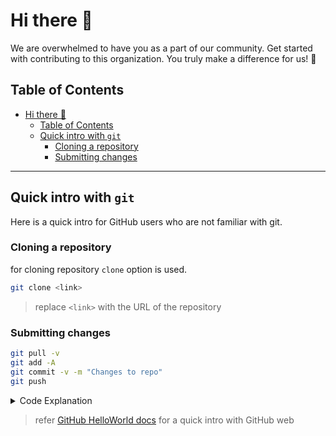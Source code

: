 # Hi there 👋
We are overwhelmed to have you as a part of our community. Get started with contributing to this organization. You truly make a difference for us!  🎉

## Table of Contents
- [Hi there 👋](#hi-there-)
  - [Table of Contents](#table-of-contents)
  - [Quick intro with `git`](#quick-intro-with-git)
    - [Cloning a repository](#cloning-a-repository)
    - [Submitting changes](#submitting-changes)

<hr/>

## Quick intro with `git`
Here is a quick intro for GitHub users who are not familiar with git.

### Cloning a repository
for cloning repository `clone` option is used.
```bash
git clone <link>
```

> replace `<link>` with the URL of the repository

### Submitting changes

```bash
git pull -v
git add -A
git commit -v -m "Changes to repo"
git push
```

<details>
    <summary> Code Explanation </summary>

Here is a quick explanation of the above commands

```bash
git pull -v
```

this option will `pull` the latest changes from the server and merge them with your local changes.

and option `-v` is optional and it will show you the changes that are being pulled.

```bash
git add -A
```

`add` option will add all the changes to the staging area and option `-A` is set to add all the changes.

```bash
git commit -v -m "Changes to repo"
```

`commit` option will commit the changes to the local repository and option `-v` is optional and it will show you the changes that are being committed.

and option `-m` is used to add a message to the commit.

> messages are important to a commit cause it explains what changes are being made.

```bash
git push
```

`push` option will push the changes to the GitHub server.

</details>

> refer [GitHub HelloWorld docs](https://docs.github.com/en/get-started/quickstart/hello-world) for a quick intro with GitHub web
